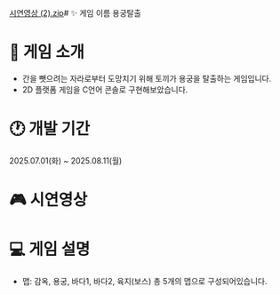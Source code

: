 [시연영상 (2).zip](https://github.com/user-attachments/files/22059164/2.zip)# ✨ 게임 이름
용궁탈출
# 🐰 게임 소개
- 간을 뺏으려는 자라로부터 도망치기 위해 토끼가 용궁을 탈출하는 게임입니다.
- 2D 플랫폼 게임을 C언어 콘솔로 구현해보았습니다.
# 🕐 개발 기간
2025.07.01(화) ~ 2025.08.11(월)
# 🎮 시연영상

# 💻 게임 설명
- 맵: 감옥, 용궁, 바다1, 바다2, 육지(보스) 총 5개의 맵으로 구성되어있습니다.
